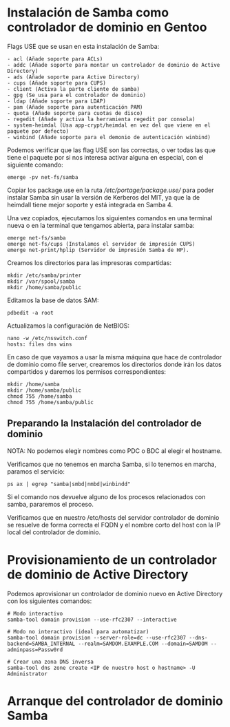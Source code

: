 # Instalación de Samba como controlador de dominio en Gentoo
Flags USE que se usan en esta instalación de Samba:
```
- acl (Añade soporte para ACLs)
- addc (Añade soporte para montar un controlador de dominio de Active Directory)
- ads (Añade soporte para Active Directory)
- cups (Añade soporte para CUPS)
- client (Activa la parte cliente de samba)
- gpg (Se usa para el controlador de dominio)
- ldap (Añade soporte para LDAP)
- pam (Añade soporte para autenticación PAM)
- quota (Añade soporte para cuotas de disco)
- regedit (Añade y activa la herramienta regedit por consola)
- system-heimdal (Usa app-crypt/heimdal en vez del que viene en el paquete por defecto)
- winbind (Añade soporte para el demonio de autenticación winbind)
```

Podemos verificar que las flag USE son las correctas, o ver todas las que tiene el paquete por si nos interesa activar alguna en especial, con el siguiente comando:
```
emerge -pv net-fs/samba
```
Copiar los package.use en la ruta */etc/portage/package.use/* para poder instalar Samba sin usar la versión de Kerberos del MIT, ya que la de heimdall tiene mejor soporte y está
integrada en Samba 4.

Una vez copiados, ejecutamos los siguientes comandos en una terminal nueva o en la terminal que tengamos abierta, para instalar samba:
```
emerge net-fs/samba
emerge net-fs/cups (Instalamos el servidor de impresión CUPS)
emerge net-print/hplip (Servidor de impresión Samba de HP).
```
Creamos los directorios para las impresoras compartidas:
```
mkdir /etc/samba/printer
mkdir /var/spool/samba
mkdir /home/samba/public
```
Editamos la base de datos SAM:
```
pdbedit -a root
```
Actualizamos la configuración de NetBIOS:
```
nano -w /etc/nsswitch.conf
hosts: files dns wins
```
En caso de que vayamos a usar la misma máquina que hace de controlador de dominio como file server, crearemos los directorios donde irán los datos compartidos y daremos los permisos correspondientes:
```
mkdir /home/samba
mkdir /home/samba/public
chmod 755 /home/samba
chmod 755 /home/samba/public
```
## Preparando la Instalación del controlador de dominio

NOTA: No podemos elegir nombres como PDC o BDC al elegir el hostname.

Verificamos que no tenemos en marcha Samba, si lo tenemos en marcha, paramos el servicio:

```
ps ax | egrep "samba|smbd|nmbd|winbindd"
```

Si el comando nos devuelve alguno de los procesos relacionados con samba, pararemos el proceso.

Verificamos que en nuestro /etc/hosts del servidor controlador de dominio se resuelve de forma correcta el FQDN y el nombre corto del host con la IP local del controlador de dominio.

# Provisionamiento de un controlador de dominio de Active Directory
Podemos aprovisionar un controlador de dominio nuevo en Active Directory con los siguientes comandos:
```
# Modo interactivo
samba-tool domain provision --use-rfc2307 --interactive

# Modo no interactivo (ideal para automatizar)
samba-tool domain provision --server-role=dc --use-rfc2307 --dns-backend=SAMBA_INTERNAL --realm=SAMDOM.EXAMPLE.COM --domain=SAMDOM --adminpass=Passw0rd

# Crear una zona DNS inversa 
samba-tool dns zone create <IP de nuestro host o hostname> -U Administrator
```
# Arranque del controlador de dominio Samba







